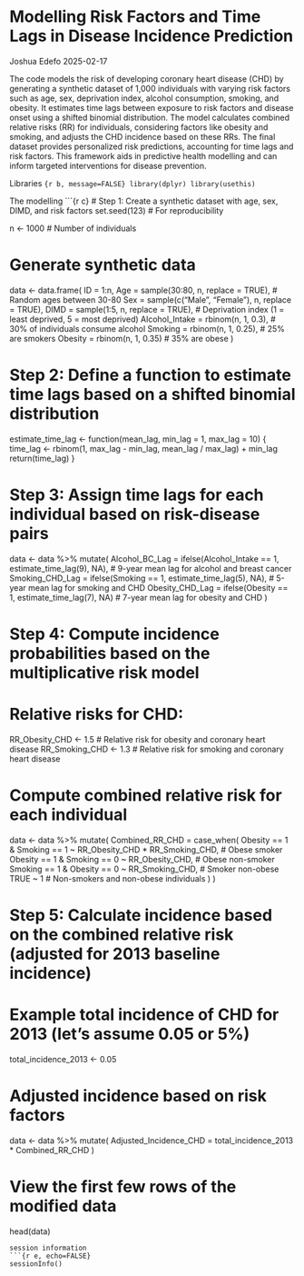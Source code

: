 Modelling Risk Factors and Time Lags in Disease Incidence Prediction
================
Joshua Edefo
2025-02-17

The code models the risk of developing coronary heart disease (CHD) by
generating a synthetic dataset of 1,000 individuals with varying risk
factors such as age, sex, deprivation index, alcohol consumption,
smoking, and obesity. It estimates time lags between exposure to risk
factors and disease onset using a shifted binomial distribution. The
model calculates combined relative risks (RR) for individuals,
considering factors like obesity and smoking, and adjusts the CHD
incidence based on these RRs. The final dataset provides personalized
risk predictions, accounting for time lags and risk factors. This
framework aids in predictive health modelling and can inform targeted
interventions for disease prevention.

Libraries `{r b, message=FALSE} library(dplyr) library(usethis)`

The modelling \`\`\`{r c} \# Step 1: Create a synthetic dataset with
age, sex, DIMD, and risk factors set.seed(123) \# For reproducibility

n \<- 1000 \# Number of individuals

# Generate synthetic data

data \<- data.frame( ID = 1:n, Age = sample(30:80, n, replace = TRUE),
\# Random ages between 30-80 Sex = sample(c(“Male”, “Female”), n,
replace = TRUE), DIMD = sample(1:5, n, replace = TRUE), \# Deprivation
index (1 = least deprived, 5 = most deprived) Alcohol_Intake = rbinom(n,
1, 0.3), \# 30% of individuals consume alcohol Smoking = rbinom(n, 1,
0.25), \# 25% are smokers Obesity = rbinom(n, 1, 0.35) \# 35% are obese
)

# Step 2: Define a function to estimate time lags based on a shifted binomial distribution

estimate_time_lag \<- function(mean_lag, min_lag = 1, max_lag = 10) {
time_lag \<- rbinom(1, max_lag - min_lag, mean_lag / max_lag) + min_lag
return(time_lag) }

# Step 3: Assign time lags for each individual based on risk-disease pairs

data \<- data %\>% mutate( Alcohol_BC_Lag = ifelse(Alcohol_Intake == 1,
estimate_time_lag(9), NA), \# 9-year mean lag for alcohol and breast
cancer Smoking_CHD_Lag = ifelse(Smoking == 1, estimate_time_lag(5), NA),
\# 5-year mean lag for smoking and CHD Obesity_CHD_Lag = ifelse(Obesity
== 1, estimate_time_lag(7), NA) \# 7-year mean lag for obesity and CHD )

# Step 4: Compute incidence probabilities based on the multiplicative risk model

# Relative risks for CHD:

RR_Obesity_CHD \<- 1.5 \# Relative risk for obesity and coronary heart
disease RR_Smoking_CHD \<- 1.3 \# Relative risk for smoking and coronary
heart disease

# Compute combined relative risk for each individual

data \<- data %\>% mutate( Combined_RR_CHD = case_when( Obesity == 1 &
Smoking == 1 ~ RR_Obesity_CHD \* RR_Smoking_CHD, \# Obese smoker Obesity
== 1 & Smoking == 0 ~ RR_Obesity_CHD, \# Obese non-smoker Smoking == 1 &
Obesity == 0 ~ RR_Smoking_CHD, \# Smoker non-obese TRUE ~ 1 \#
Non-smokers and non-obese individuals ) )

# Step 5: Calculate incidence based on the combined relative risk (adjusted for 2013 baseline incidence)

# Example total incidence of CHD for 2013 (let’s assume 0.05 or 5%)

total_incidence_2013 \<- 0.05

# Adjusted incidence based on risk factors

data \<- data %\>% mutate( Adjusted_Incidence_CHD = total_incidence_2013
\* Combined_RR_CHD )

# View the first few rows of the modified data

head(data)


    session information
    ```{r e, echo=FALSE}
    sessionInfo()

